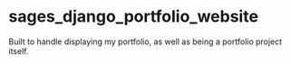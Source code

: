 # sages_django_portfolio_website
Built to handle displaying my portfolio, as well as being a portfolio project itself.
